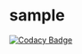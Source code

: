 # sample
[![Codacy Badge](https://api.codacy.com/project/badge/Grade/65515bc900204c629ee333211cec43fb)](https://app.codacy.com/gh/wohligakash/sample?utm_source=github.com&utm_medium=referral&utm_content=wohligakash/sample&utm_campaign=Badge_Grade_Settings)